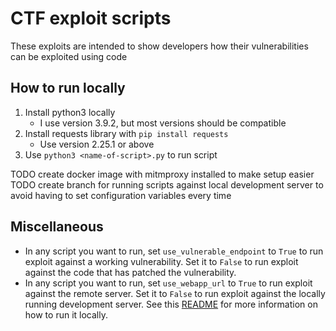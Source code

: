 # CTF exploit scripts
These exploits are intended to show developers how their vulnerabilities can be exploited using code

## How to run locally
1. Install python3 locally
    * I use version 3.9.2, but most versions should be compatible
1. Install requests library with `pip install requests`
    * Use version 2.25.1 or above
1. Use `python3 <name-of-script>.py` to run script

TODO create docker image with mitmproxy installed to make setup easier
TODO create branch for running scripts against local development server to avoid having to set configuration variables every time

## Miscellaneous
* In any script you want to run, set `use_vulnerable_endpoint` to `True` to run exploit against a working vulnerability. Set it to `False` to run exploit against the code that has patched the vulnerability.
* In any script you want to run, set `use_webapp_url` to `True` to run exploit against the remote server. Set it to `False` to run exploit against the locally running development server. See this [README](../README.md) for more information on how to run it locally.
